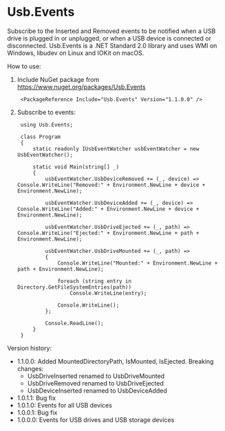 # Usb.Events
Subscribe to the Inserted and Removed events to be notified when a USB drive is plugged in or unplugged, or when a USB device is connected or disconnected. Usb.Events is a .NET Standard 2.0 library and uses WMI on Windows, libudev on Linux and IOKit on macOS.

How to use:

1. Include NuGet package from https://www.nuget.org/packages/Usb.Events

        <PackageReference Include="Usb.Events" Version="1.1.0.0" />
        
2. Subscribe to events:

        using Usb.Events;

        class Program
        {
            static readonly IUsbEventWatcher usbEventWatcher = new UsbEventWatcher();

            static void Main(string[] _)
            {
                usbEventWatcher.UsbDeviceRemoved += (_, device) => Console.WriteLine("Removed:" + Environment.NewLine + device + Environment.NewLine);

                usbEventWatcher.UsbDeviceAdded += (_, device) => Console.WriteLine("Added:" + Environment.NewLine + device + Environment.NewLine);

                usbEventWatcher.UsbDriveEjected += (_, path) => Console.WriteLine("Ejected:" + Environment.NewLine + path + Environment.NewLine);

                usbEventWatcher.UsbDriveMounted += (_, path) =>
                {
                    Console.WriteLine("Mounted:" + Environment.NewLine + path + Environment.NewLine);

                    foreach (string entry in Directory.GetFileSystemEntries(path))
                        Console.WriteLine(entry);

                    Console.WriteLine();
                };

                Console.ReadLine();
            }
        }

Version history:

- 1.1.0.0: Added MountedDirectoryPath, IsMounted, IsEjected. Breaking changes:
    - UsbDriveInserted renamed to UsbDriveMounted
    - UsbDriveRemoved renamed to UsbDriveEjected
    - UsbDeviceInserted renamed to UsbDeviceAdded
- 1.0.1.1: Bug fix
- 1.0.1.0: Events for all USB devices
- 1.0.0.1: Bug fix
- 1.0.0.0: Events for USB drives and USB storage devices
